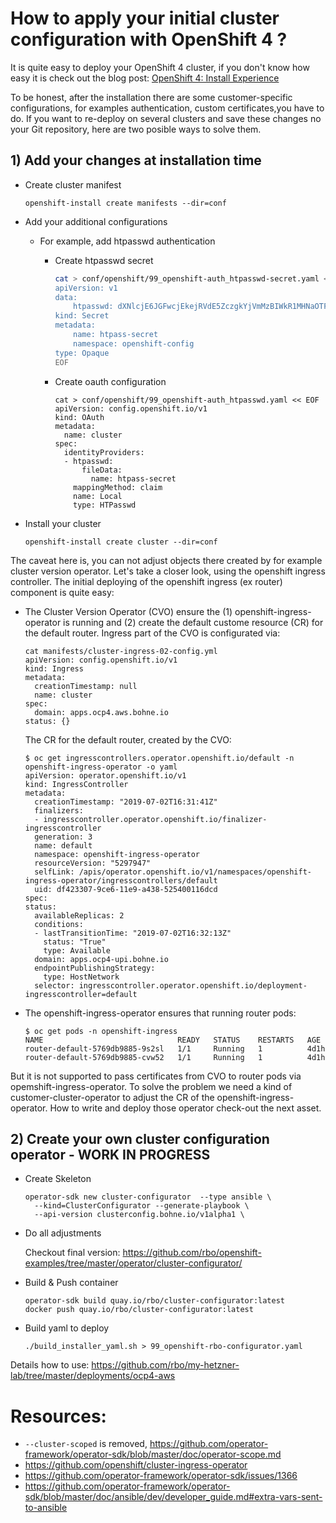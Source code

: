 # How to apply your initial cluster configuration with OpenShift 4 ?

It is quite easy to deploy your OpenShift 4 cluster, if you don't know how easy it is check out the blog post: [OpenShift 4: Install Experience](https://blog.openshift.com/openshift-4-install-experience/)

To be honest, after the installation there are some customer-specific configurations, for examples authentication, custom certificates,you have to do. If you want to re-deploy on several clusters and save these changes no your Git repository, here are two posible ways to solve them.

## 1) Add your changes at installation time

- Create cluster manifest

    ```
    openshift-install create manifests --dir=conf
    ```

- Add your additional configurations

  - For example, add htpasswd authentication

    - Create htpasswd secret

        ```bash
        cat > conf/openshift/99_openshift-auth_htpasswd-secret.yaml << EOF
        apiVersion: v1
        data:
            htpasswd: dXNlcjE6JGFwcjEkejRVdE5ZczgkYjVmMzBIWkR1MHNaOTFCNzIuYXQ3LwoKYWRtaW46JGFwcjEkNkpQOS95eXUkTWZjSlRPU3hqMzRFWTNKYUo5Ui94MAoK
        kind: Secret
        metadata:
            name: htpass-secret
            namespace: openshift-config
        type: Opaque
        EOF
        ``` 

    - Create oauth configuration

        ```
        cat > conf/openshift/99_openshift-auth_htpasswd.yaml << EOF
        apiVersion: config.openshift.io/v1
        kind: OAuth
        metadata:
          name: cluster
        spec:
          identityProviders:
          - htpasswd:
              fileData:
                name: htpass-secret
            mappingMethod: claim
            name: Local
            type: HTPasswd
        ```

- Install your cluster

    ```
    openshift-install create cluster --dir=conf
    ```

The caveat here is, you can not adjust objects there created by for example cluster version operator. Let's take a closer look, using the openshift ingress controller. The initial deploying of the openshift ingress (ex router) component is quite easy: 


- The Cluster Version Operator (CVO) ensure the (1) openshift-ingress-operator is running and (2) create the default custome resource (CR) for the default router. 
  Ingress part of the CVO is configurated via:

    ```
    cat manifests/cluster-ingress-02-config.yml
    apiVersion: config.openshift.io/v1
    kind: Ingress
    metadata:
      creationTimestamp: null
      name: cluster
    spec:
      domain: apps.ocp4.aws.bohne.io
    status: {}
    ```

    The CR for the default router, created by the CVO:

    ```
    $ oc get ingresscontrollers.operator.openshift.io/default -n openshift-ingress-operator -o yaml
    apiVersion: operator.openshift.io/v1
    kind: IngressController
    metadata:
      creationTimestamp: "2019-07-02T16:31:41Z"
      finalizers:
      - ingresscontroller.operator.openshift.io/finalizer-ingresscontroller
      generation: 3
      name: default
      namespace: openshift-ingress-operator
      resourceVersion: "5297947"
      selfLink: /apis/operator.openshift.io/v1/namespaces/openshift-ingress-operator/ingresscontrollers/default
      uid: df423307-9ce6-11e9-a438-525400116dcd
    spec:
    status:
      availableReplicas: 2
      conditions:
      - lastTransitionTime: "2019-07-02T16:32:13Z"
        status: "True"
        type: Available
      domain: apps.ocp4-upi.bohne.io
      endpointPublishingStrategy:
        type: HostNetwork
      selector: ingresscontroller.operator.openshift.io/deployment-ingresscontroller=default
    ```

- The openshift-ingress-operator ensures that running router pods:

    ```
    $ oc get pods -n openshift-ingress
    NAME                              READY   STATUS    RESTARTS   AGE
    router-default-5769db9885-9s2sl   1/1     Running   1          4d1h
    router-default-5769db9885-cvw52   1/1     Running   1          4d1h
    ```

But it is not supported to pass certificates from CVO to router pods via opemshift-ingress-operator. To solve the problem we need a kind of customer-cluster-operator to adjust the CR of the openshift-ingress-operator. How to write and deploy those operator check-out the next asset.

## 2) Create your own cluster configuration operator - WORK IN PROGRESS

- Create Skeleton

    ```
    operator-sdk new cluster-configurator  --type ansible \
      --kind=ClusterConfigurator --generate-playbook \
      --api-version clusterconfig.bohne.io/v1alpha1 \
    ```

- Do all adjustments
    
    Checkout final version: https://github.com/rbo/openshift-examples/tree/master/operator/cluster-configurator/

- Build & Push container
  
    ```
    operator-sdk build quay.io/rbo/cluster-configurator:latest
    docker push quay.io/rbo/cluster-configurator:latest
    ```

- Build yaml to deploy 

    ```
    ./build_installer_yaml.sh > 99_openshift-rbo-configurator.yaml
    ```

Details how to use:
  https://github.com/rbo/my-hetzner-lab/tree/master/deployments/ocp4-aws



# Resources:

- `--cluster-scoped` is removed, https://github.com/operator-framework/operator-sdk/blob/master/doc/operator-scope.md
- https://github.com/openshift/cluster-ingress-operator
- https://github.com/operator-framework/operator-sdk/issues/1366
- https://github.com/operator-framework/operator-sdk/blob/master/doc/ansible/dev/developer_guide.md#extra-vars-sent-to-ansible